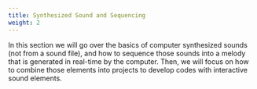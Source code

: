 ```yaml
---
title: Synthesized Sound and Sequencing
weight: 2
---
```




In this section we will go over the basics of computer synthesized sounds (not from a sound file), and how to sequence those sounds into a melody that is generated in real-time by the computer. Then, we will focus on how to combine those elements into projects to develop codes with interactive sound elements. 


